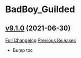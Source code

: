 # BadBoy_Guilded

## [v9.1.0](https://github.com/funkydude/BadBoy_Guilded/tree/v9.1.0) (2021-06-30)
[Full Changelog](https://github.com/funkydude/BadBoy_Guilded/compare/v9.0.3...v9.1.0) [Previous Releases](https://github.com/funkydude/BadBoy_Guilded/releases)

- Bump toc  
